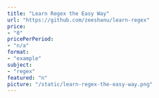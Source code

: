 ```yaml
---
title: "Learn Regex the Easy Way"
url: "https://github.com/zeeshanu/learn-regex"
price: 
- "0"
pricePerPeriod: 
- "n/a"
format: 
- "example"
subject: 
- "regex"
featured: "n"
picture: "/static/learn-regex-the-easy-way.png"
---
```

